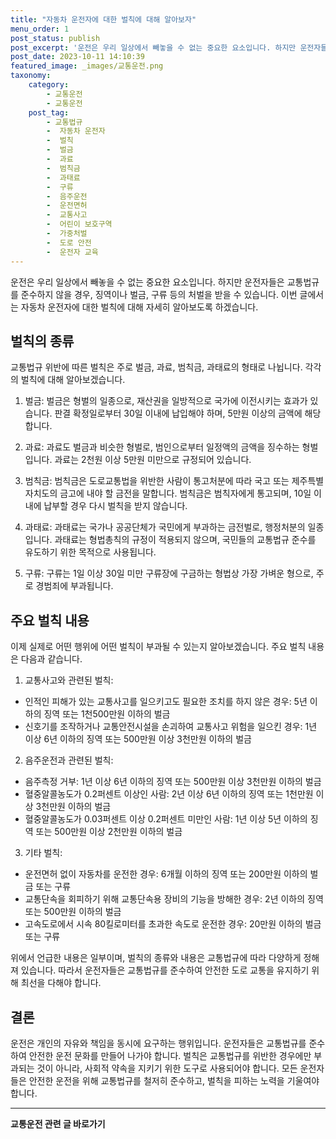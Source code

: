 ```yaml
---
title: "자동차 운전자에 대한 벌칙에 대해 알아보자"
menu_order: 1
post_status: publish
post_excerpt: '운전은 우리 일상에서 빼놓을 수 없는 중요한 요소입니다. 하지만 운전자들은 교통법규를 준수하지 않을 경우, 징역이나 벌금, 구류 등의 처벌을 받을 수 있습니다. 이번 글에서는 자동차 운전자에 대한 벌칙에 대해 자세히 알아보도록 하겠습니다.'
post_date: 2023-10-11 14:10:39
featured_image: _images/교통운전.png
taxonomy:
    category:
        - 교통운전
        - 교통운전
    post_tag:
        - 교통법규
        -  자동차 운전자
        -  벌칙
        -  벌금
        -  과료
        -  범칙금
        -  과태료
        -  구류
        -  음주운전
        -  운전면허
        -  교통사고
        -  어린이 보호구역
        -  가중처벌
        -  도로 안전
        -  운전자 교육
---
```



운전은 우리 일상에서 빼놓을 수 없는 중요한 요소입니다. 하지만 운전자들은 교통법규를 준수하지 않을 경우, 징역이나 벌금, 구류 등의 처벌을 받을 수 있습니다. 이번 글에서는 자동차 운전자에 대한 벌칙에 대해 자세히 알아보도록 하겠습니다.

## 벌칙의 종류

교통법규 위반에 따른 벌칙은 주로 벌금, 과료, 범칙금, 과태료의 형태로 나뉩니다. 각각의 벌칙에 대해 알아보겠습니다.

1. 벌금: 벌금은 형벌의 일종으로, 재산권을 일방적으로 국가에 이전시키는 효과가 있습니다. 판결 확정일로부터 30일 이내에 납입해야 하며, 5만원 이상의 금액에 해당합니다.

2. 과료: 과료도 벌금과 비슷한 형벌로, 범인으로부터 일정액의 금액을 징수하는 형벌입니다. 과료는 2천원 이상 5만원 미만으로 규정되어 있습니다.

3. 범칙금: 범칙금은 도로교통법을 위반한 사람이 통고처분에 따라 국고 또는 제주특별자치도의 금고에 내야 할 금전을 말합니다. 범칙금은 범칙자에게 통고되며, 10일 이내에 납부할 경우 다시 벌칙을 받지 않습니다.

4. 과태료: 과태료는 국가나 공공단체가 국민에게 부과하는 금전벌로, 행정처분의 일종입니다. 과태료는 형법총칙의 규정이 적용되지 않으며, 국민들의 교통법규 준수를 유도하기 위한 목적으로 사용됩니다.

5. 구류: 구류는 1일 이상 30일 미만 구류장에 구금하는 형법상 가장 가벼운 형으로, 주로 경범죄에 부과됩니다.

## 주요 벌칙 내용

이제 실제로 어떤 행위에 어떤 벌칙이 부과될 수 있는지 알아보겠습니다. 주요 벌칙 내용은 다음과 같습니다.

1. 교통사고와 관련된 벌칙:
- 인적인 피해가 있는 교통사고를 일으키고도 필요한 조치를 하지 않은 경우: 5년 이하의 징역 또는 1천500만원 이하의 벌금
- 신호기를 조작하거나 교통안전시설을 손괴하여 교통사고 위험을 일으킨 경우: 1년 이상 6년 이하의 징역 또는 500만원 이상 3천만원 이하의 벌금

2. 음주운전과 관련된 벌칙:
- 음주측정 거부: 1년 이상 6년 이하의 징역 또는 500만원 이상 3천만원 이하의 벌금
- 혈중알콜농도가 0.2퍼센트 이상인 사람: 2년 이상 6년 이하의 징역 또는 1천만원 이상 3천만원 이하의 벌금
- 혈중알콜농도가 0.03퍼센트 이상 0.2퍼센트 미만인 사람: 1년 이상 5년 이하의 징역 또는 500만원 이상 2천만원 이하의 벌금

3. 기타 벌칙:
- 운전면허 없이 자동차를 운전한 경우: 6개월 이하의 징역 또는 200만원 이하의 벌금 또는 구류
- 교통단속을 회피하기 위해 교통단속용 장비의 기능을 방해한 경우: 2년 이하의 징역 또는 500만원 이하의 벌금
- 고속도로에서 시속 80킬로미터를 초과한 속도로 운전한 경우: 20만원 이하의 벌금 또는 구류

위에서 언급한 내용은 일부이며, 벌칙의 종류와 내용은 교통법규에 따라 다양하게 정해져 있습니다. 따라서 운전자들은 교통법규를 준수하여 안전한 도로 교통을 유지하기 위해 최선을 다해야 합니다.

## 결론

운전은 개인의 자유와 책임을 동시에 요구하는 행위입니다. 운전자들은 교통법규를 준수하여 안전한 운전 문화를 만들어 나가야 합니다. 벌칙은 교통법규를 위반한 경우에만 부과되는 것이 아니라, 사회적 약속을 지키기 위한 도구로 사용되어야 합니다. 모든 운전자들은 안전한 운전을 위해 교통법규를 철저히 준수하고, 벌칙을 피하는 노력을 기울여야 합니다.

<!-- wp:separator -->
<hr class="wp-block-separator has-alpha-channel-opacity"/>
<!-- /wp:separator -->

<!-- wp:group {"backgroundColor":"base","layout":{"type":"constrained"}} -->
<div class="wp-block-group has-base-background-color has-background"><!-- wp:paragraph {"align":"center","fontSize":"medium"} -->
<p class="has-text-align-center has-large-font-size"><strong>교통운전 관련 글 바로가기</strong></p>
<!-- /wp:paragraph -->


<!-- wp:latest-posts
{"categories":[{"id":1440,"count":19,"description":"","link":"https://uknowlaw.com/category/%ea%b5%90%ed%86%b5%ec%9a%b4%ec%a0%84/","name":"교통운전","slug":"교통운전","taxonomy":"category","parent":0,"meta":[],"_links":{"self":[{"href":"https://uknowlaw.com/wp-json/wp/v2/categories/1440"}],"collection":[{"href":"https://uknowlaw.com/wp-json/wp/v2/categories"}],"about":[{"href":"https://uknowlaw.com/wp-json/wp/v2/taxonomies/category"}],"wp:post_type":[{"href":"https://uknowlaw.com/wp-json/wp/v2/posts?categories=1440"}],"curies":[{"name":"wp","href":"https://api.w.org/{rel}","templated":true}]}}],"postsToShow":100,"excerptLength":28,"postLayout":"grid","columns":2,"featuredImageAlign":"left","featuredImageSizeSlug":"large","fontSize":18px} /--></div>
<!-- /wp:group -->